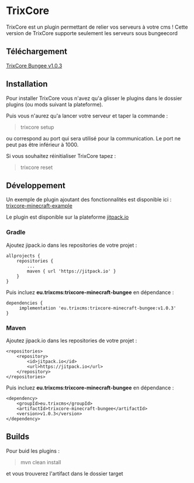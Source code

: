 # TrixCore
TrixCore est un plugin permettant de relier vos serveurs à votre cms ! Cette version de TrixCore supporte seulement les serveurs sous bungeecord

## Téléchargement

[TrixCore Bungee v1.0.3](https://github.com/TrixCMS-V-2/trixcore-minecraft-bungee/releases/download/v1.0.3/trixcore-bungee-1.0.3.jar)

## Installation

Pour installer TrixCore vous n'avez qu'a glisser le plugins dans le dossier plugins (ou mods suivant la plateforme). 

Puis vous n'aurez qu'a lancer votre serveur et taper la commande :

> trixcore setup <port>

ou <port> correspond au port qui sera utilisé pour la communication. Le port ne peut pas être inférieur à 1000.

Si vous souhaitez réinitialiser TrixCore tapez :

> trixcore reset 

## Développement

Un exemple de plugin ajoutant des fonctionnalités est disponible ici : 
[trixcore-minecraft-example](https://github.com/TrixCMS-V-2/trixcore-minecraft-example)

Le plugin est disponible sur la plateforme [jitpack.io](https://jitpack.io/#eu.trixcms/trixcore-minecraft-bungee)

### Gradle

Ajoutez jipack.io dans les repositories de votre projet :

```
allprojects {
	repositories {
		...
		maven { url 'https://jitpack.io' }
	}
}
```

Puis incluez **eu.trixcms:trixcore-minecraft-bungee** en dépendance :

```
dependencies {
     implementation 'eu.trixcms:trixcore-minecraft-bungee:v1.0.3'
}
```

### Maven

Ajoutez jipack.io dans les repositories de votre projet :

```
<repositories>
	<repository>
		<id>jitpack.io</id>
		<url>https://jitpack.io</url>
	</repository>
</repositories>
```

Puis incluez **eu.trixcms:trixcore-minecraft-bungee** en dépendance :

```
<dependency>
	<groupId>eu.trixcms</groupId>
	<artifactId>trixcore-minecraft-bungee</artifactId>
	<version>v1.0.3</version>
</dependency>
```

## Builds

Pour buid les plugins :

> mvn clean install

et vous trouverez l'artifact dans le dossier target
